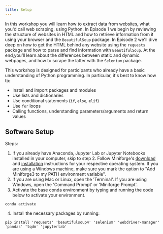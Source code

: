 ```yaml
---
title: Setup
---
```


In this workshop you will learn how to extract data from websites, what you'd call web scraping, using Python. In Episode 1 we begin by reviewing the structure of websites in HTML and how to retrieve information from it using your browser and the `BeautifulSoup` package. In Episode 2 we'll dive deep on how to get the HTML behind any website using the `requests` package and how to parse and find information with `BeautifulSoup`. At the end,you’ll learn about the differences between static and dynamic webpages, and how to scrape the latter with the `Selenium` package.

This workshop is designed for participants who already have a basic understanding of Python programming. In particular, it's best to know how to:

- Install and import packages and modules
- Use lists and dictionaries
- Use conditional statements (`if`, `else`, `elif`)
- Use `for` loops
- Calling functions, understanding parameters/arguments and return values

## Software Setup

Steps:

1. If you already have Anaconda, Jupyter Lab or Jupyter Notebooks installed in your computer, skip to step 2. Follow Miniforge's [download](https://github.com/conda-forge/miniforge?tab=readme-ov-file#download) and [installation](https://github.com/conda-forge/miniforge?tab=readme-ov-file#install) instructions for your respective operating system. If you are using a Windows machine, make sure you mark the option to "Add Miniforge3 to my PATH environment variable".
2. If you are using Mac or Linux, open the 'Terminal'. If you are using Windows, open the 'Command Prompt' or 'Miniforge Prompt'.
3. Activate the base conda environment by typing and running the code below to activate your environment.

```
conda activate
```

4. Install the necessary packages by running:
```
pip install 'requests' 'beautifulsoup4' 'selenium' 'webdriver-manager' 'pandas' 'tqdm' 'jupyterlab'
```


